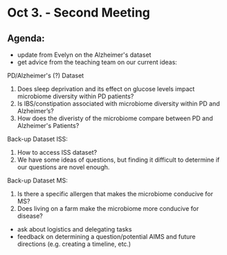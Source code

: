 # Oct 3. - Second Meeting

## Agenda: 
- update from Evelyn on the Alzheimer's dataset
- get advice from the teaching team on our current ideas:

PD/Alzheimer's (?) Dataset
1) Does sleep deprivation and its effect on glucose levels impact microbiome diversity within PD patients?
2) Is IBS/constipation associated with microbiome diversity within PD and Alzheimer’s? 
3) How does the diveristy of the microbiome compare between PD and Alzheimer's Patients?

Back-up Dataset ISS:
1) How to access ISS dataset?
2) We have some ideas of questions, but finding it difficult to determine if our questions are novel enough.
   
Back-up Dataset MS:
1) Is there a specific allergen that makes the microbiome conducive for MS?
2) Does living on a farm make the microbiome more conducive for disease?

- ask about logistics and delegating tasks
- feedback on determining a question/potential AIMS and future directions (e.g. creating a timeline, etc.) 
